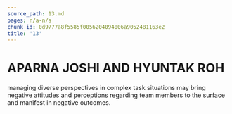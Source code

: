 ```yaml
---
source_path: 13.md
pages: n/a-n/a
chunk_id: 0d9777a8f5585f0056204094006a9052481163e2
title: '13'
---
```

# APARNA JOSHI AND HYUNTAK ROH

managing diverse perspectives in complex task situations may bring negative attitudes and perceptions regarding team members to the surface and manifest in negative outcomes.
